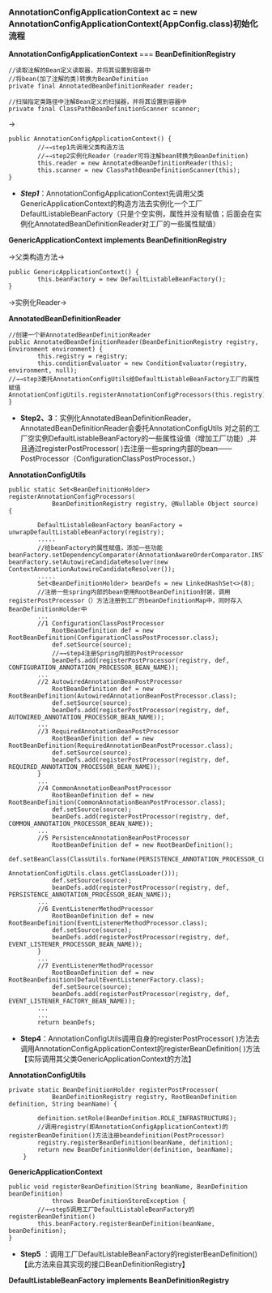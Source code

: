 ### AnnotationConfigApplicationContext ac = new AnnotationConfigApplicationContext(AppConfig.class)初始化流程

**AnnotationConfigApplicationContext**  === **BeanDefinitionRegistry**

```
//读取注解的Bean定义读取器，并将其设置到容器中
//将bean(加了注解的类)转换为BeanDefinition
private final AnnotatedBeanDefinitionReader reader;

//扫描指定类路径中注解Bean定义的扫描器，并将其设置到容器中
private final ClassPathBeanDefinitionScanner scanner;
```

→

```
public AnnotationConfigApplicationContext() {
		//→→step1先调用父类构造方法
		//→→step2实例化Reader（reader可将注解bean转换为BeanDefinition)
		this.reader = new AnnotatedBeanDefinitionReader(this);
		this.scanner = new ClassPathBeanDefinitionScanner(this);
}
```

+ ***Step1***：AnnotationConfigApplicationContext先调用父类GenericApplicationContext的构造方法去实例化一个工厂DefaultListableBeanFactory（只是个空实例，属性并没有赋值；后面会在实例化AnnotatedBeanDefinitionReader对工厂的一些属性赋值）

**GenericApplicationContext  implements  BeanDefinitionRegistry** 

→父类构造方法→

```
public GenericApplicationContext() {
		this.beanFactory = new DefaultListableBeanFactory();
}
```

→实例化Reader→

**AnnotatedBeanDefinitionReader**

```
//创建一个新AnnotatedBeanDefinitionReader
public AnnotatedBeanDefinitionReader(BeanDefinitionRegistry registry, Environment environment) {
		this.registry = registry;
		this.conditionEvaluator = new ConditionEvaluator(registry, environment, null);
//→→step3委托AnnotationConfigUtils给DefaultListableBeanFactory工厂的属性赋值
AnnotationConfigUtils.registerAnnotationConfigProcessors(this.registry);
}
```

+ **Step2、3**：实例化AnnotatedBeanDefinitionReader，AnnotatedBeanDefinitionReader会委托AnnotationConfigUtils 对之前的工厂空实例DefaultListableBeanFactory的一些属性设值（增加工厂功能）,并且通过registerPostProcessor( )去注册一些spring内部的bean——PostProcessor（ConfigurationClassPostProcessor、）

**AnnotationConfigUtils**

```
public static Set<BeanDefinitionHolder> registerAnnotationConfigProcessors(
			BeanDefinitionRegistry registry, @Nullable Object source) {

		DefaultListableBeanFactory beanFactory = unwrapDefaultListableBeanFactory(registry);
		.....
		//给beanFactory的属性赋值，添加一些功能			beanFactory.setDependencyComparator(AnnotationAwareOrderComparator.INSTANCE);
beanFactory.setAutowireCandidateResolver(new ContextAnnotationAutowireCandidateResolver());
		.....
		Set<BeanDefinitionHolder> beanDefs = new LinkedHashSet<>(8);
		//注册一些spring内部的bean使用RootBeanDefinition封装，调用registerPostProcessor（）方法注册到工厂的beanDefinitionMap中，同时存入BeanDefinitionHolder中
		...
		//1 ConfigurationClassPostProcessor
			RootBeanDefinition def = new RootBeanDefinition(ConfigurationClassPostProcessor.class);
			def.setSource(source);
			//→→step4注册Spring内部的PostProcessor
			beanDefs.add(registerPostProcessor(registry, def, CONFIGURATION_ANNOTATION_PROCESSOR_BEAN_NAME));
		...
		//2 AutowiredAnnotationBeanPostProcessor
			RootBeanDefinition def = new RootBeanDefinition(AutowiredAnnotationBeanPostProcessor.class);
			def.setSource(source);
			beanDefs.add(registerPostProcessor(registry, def, AUTOWIRED_ANNOTATION_PROCESSOR_BEAN_NAME));
		...
		//3 RequiredAnnotationBeanPostProcessor
			RootBeanDefinition def = new RootBeanDefinition(RequiredAnnotationBeanPostProcessor.class);
			def.setSource(source);
			beanDefs.add(registerPostProcessor(registry, def, REQUIRED_ANNOTATION_PROCESSOR_BEAN_NAME));
		}
		...
		//4 CommonAnnotationBeanPostProcessor
			RootBeanDefinition def = new RootBeanDefinition(CommonAnnotationBeanPostProcessor.class);
			def.setSource(source);
			beanDefs.add(registerPostProcessor(registry, def, COMMON_ANNOTATION_PROCESSOR_BEAN_NAME));
		...	
		//5 PersistenceAnnotationBeanPostProcessor
			RootBeanDefinition def = new RootBeanDefinition();
	def.setBeanClass(ClassUtils.forName(PERSISTENCE_ANNOTATION_PROCESSOR_CLASS_NAME,
						AnnotationConfigUtils.class.getClassLoader()));
			def.setSource(source);
			beanDefs.add(registerPostProcessor(registry, def, PERSISTENCE_ANNOTATION_PROCESSOR_BEAN_NAME));
		...	
		//6 EventListenerMethodProcessor
			RootBeanDefinition def = new RootBeanDefinition(EventListenerMethodProcessor.class);
			def.setSource(source);
			beanDefs.add(registerPostProcessor(registry, def, EVENT_LISTENER_PROCESSOR_BEAN_NAME));
		}
		...
		//7 EventListenerMethodProcessor
			RootBeanDefinition def = new RootBeanDefinition(DefaultEventListenerFactory.class);
			def.setSource(source);
			beanDefs.add(registerPostProcessor(registry, def, EVENT_LISTENER_FACTORY_BEAN_NAME));
		...		
		...	
		return beanDefs;
```

+ **Step4**：AnnotationConfigUtils调用自身的registerPostProcessor( )方法去调用AnnotationConfigApplicationContext的registerBeanDefinition( )方法【实际调用其父类GenericApplicationContext的方法】

**AnnotationConfigUtils**

```
private static BeanDefinitionHolder registerPostProcessor(
			BeanDefinitionRegistry registry, RootBeanDefinition definition, String beanName) {

		definition.setRole(BeanDefinition.ROLE_INFRASTRUCTURE);
		//调用registry(即AnnotationConfigApplicationContext)的registerBeanDefinition()方法注册beandefinition(PostProcessor)
		registry.registerBeanDefinition(beanName, definition);
		return new BeanDefinitionHolder(definition, beanName);
	}
```

**GenericApplicationContext**

```
public void registerBeanDefinition(String beanName, BeanDefinition beanDefinition)
			throws BeanDefinitionStoreException {
		//→→step5调用工厂DefaultListableBeanFactory的registerBeanDefinition()
		this.beanFactory.registerBeanDefinition(beanName, beanDefinition);
}
```

+ **Step5**  ：调用工厂DefaultListableBeanFactory的registerBeanDefinition()【此方法来自其实现的接口BeanDefinitionRegistry】

**DefaultListableBeanFactory implements BeanDefinitionRegistry**



